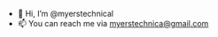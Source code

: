 - 👋 Hi, I’m @myerstechnical
- 📫 You can reach me via myerstechnica@gmail.com

<!---
myerstechnical/myerstechnical is a ✨ special ✨ repository because its `README.md` (this file) appears on your GitHub profile.
You can click the Preview link to take a look at your changes.
--->
